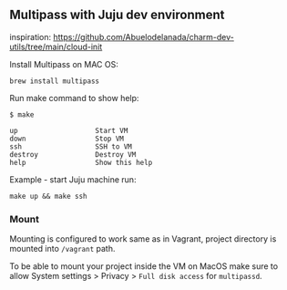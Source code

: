 ## Multipass with Juju dev environment

inspiration: https://github.com/Abuelodelanada/charm-dev-utils/tree/main/cloud-init

Install Multipass on MAC OS:

```
brew install multipass
```

Run make command to show help:

```
$ make

up                   Start VM
down                 Stop VM
ssh                  SSH to VM
destroy              Destroy VM
help                 Show this help
```

Example - start Juju machine run:
```
make up && make ssh
```

### Mount

Mounting is configured to work same as in Vagrant, project directory is mounted into `/vagrant` path.

To be able to mount your project inside the VM on MacOS make sure to allow
System settings > Privacy > `Full disk access` for `multipassd`.


